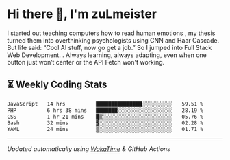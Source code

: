 # Hi there 👋, I'm zuLmeister

I started out teaching computers how to read human emotions , my thesis turned them into overthinking psychologists using CNN and Haar Cascade.
But life said: “Cool AI stuff, now go get a job.” So I jumped into Full Stack Web Development. .
Always learning, always adapting, even when one button just won’t center or the API Fetch won't working.

## ⏳ Weekly Coding Stats
<!--START_SECTION:waka-->

```txt
JavaScript   14 hrs          ███████████████░░░░░░░░░░   59.51 %
PHP          6 hrs 38 mins   ███████░░░░░░░░░░░░░░░░░░   28.19 %
CSS          1 hr 21 mins    █▒░░░░░░░░░░░░░░░░░░░░░░░   05.76 %
Bash         32 mins         ▓░░░░░░░░░░░░░░░░░░░░░░░░   02.28 %
YAML         24 mins         ▒░░░░░░░░░░░░░░░░░░░░░░░░   01.71 %
```

<!--END_SECTION:waka-->

---
*Updated automatically using [WakaTime](https://wakatime.com/) & GitHub Actions*
